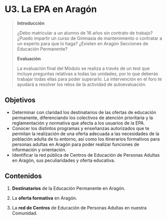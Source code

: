 # U3. La EPA en Aragón

> **Introducción**
>
> ¿Debo matricular a un alumno de 16 años sin contrato de trabajo? ¿Puedo impartir un curso de Gimnasia de mantenimiento o contratar a un experto para que lo haga? ¿Existen en Aragón Secciones de Educación Permanente?
>
> **Evaluación**
>
> La evaluación final del Módulo se realiza a través de un test que incluye preguntas relativas a todas las unidades, por lo que deberás trabajar todas ellas para poder superarlo. La intervención en el foro te ayudará a resolver los retos de la actividad de autoevaluación.

## Objetivos

* Determinar con claridad los destinatarios de las ofertas de educación permanente, diferenciando los colectivos de atención prioritaria y la reglamentación y normativa que afecta a los usuarios de la EPA.
* Conocer los distintos programas y enseñanzas autorizados que te permitan la realización de una oferta adecuada a las necesidades de la población adulta de tu entorno, así como los itinerarios formativos para personas adultas en Aragón para poder realizar funciones de información y orientación.
* Identificar la red pública de Centros de Educación de Personas Adultas en Aragón, sus peculiaridades y oferta educativa.

## Contenidos

1. **Destinatarios** de la Educación Permanente en Aragón.

2. La **oferta formativa** en Aragón.

3. La **red de Centros** de Educación de Personas Adultas en nuestra Comunidad.



